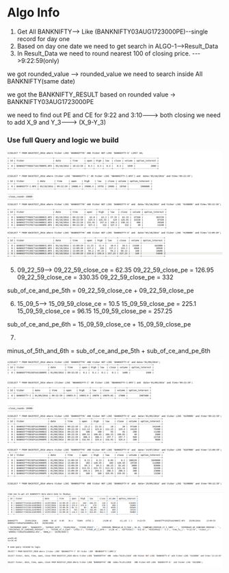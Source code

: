 
# Algo Info
1) Get All BANKNIFTY--> Like  (BANKNIFTY03AUG1723000PE)--single record for day one
2) Based on day one date we need to get search in ALGO-1-->Result_Data
3) In Result_Data we need to round nearest 100 of closing price. --->9:22:59(only)

we got rounded_value --> rounded_value we need to search inside All BANKNIFTY(same date)

we got the BANKNIFTY_RESULT based on rounded value -> BANKNIFTY03AUG1723000PE

we need to find out PE and CE for 9:22 and 3:10---> both closing we need to add X_9 and Y_3---> (X_9-Y_3) 


### Use full Query and logic we build ###
![Algo Details](img_1.png)



5) 09_22_59-->
 09_22_59_close_ce = 62.35
 09_22_59_close_pe = 126.95
 09_22_59_close_ce = 330.35
 09_22_59_close_pe = 332
 

sub_of_ce_and_pe_5th = 09_22_59_close_ce + 09_22_59_close_pe

6) 15_09_5-->
 15_09_59_close_ce = 10.5
 15_09_59_close_pe = 225.1
 15_09_59_close_ce = 96.15
 15_09_59_close_pe = 257.25


sub_of_ce_and_pe_6th = 15_09_59_close_ce + 15_09_59_close_pe



7)
minus_of_5th_and_6th = sub_of_ce_and_pe_5th + sub_of_ce_and_pe_6th


![Algo Details](img_2.png)



![Algo Details](img_3.png)
